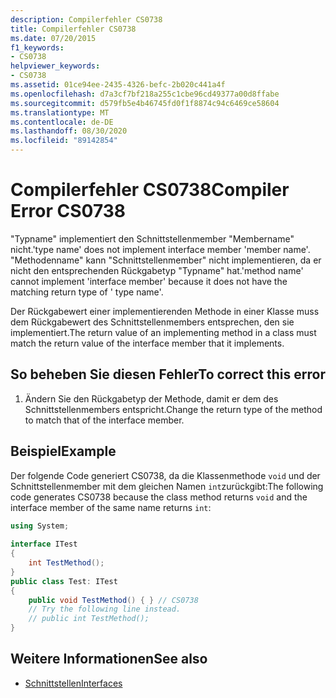 ```yaml
---
description: Compilerfehler CS0738
title: Compilerfehler CS0738
ms.date: 07/20/2015
f1_keywords:
- CS0738
helpviewer_keywords:
- CS0738
ms.assetid: 01ce94ee-2435-4326-befc-2b020c441a4f
ms.openlocfilehash: d7a3cf7bf218a255c1cbe96cd49377a00d8ffabe
ms.sourcegitcommit: d579fb5e4b46745fd0f1f8874c94c6469ce58604
ms.translationtype: MT
ms.contentlocale: de-DE
ms.lasthandoff: 08/30/2020
ms.locfileid: "89142854"
---
```

# <a name="compiler-error-cs0738"></a><span data-ttu-id="ff6e1-103">Compilerfehler CS0738</span><span class="sxs-lookup"><span data-stu-id="ff6e1-103">Compiler Error CS0738</span></span>
<span data-ttu-id="ff6e1-104">"Typname" implementiert den Schnittstellenmember "Membername" nicht.</span><span class="sxs-lookup"><span data-stu-id="ff6e1-104">'type name' does not implement interface member 'member name'.</span></span> <span data-ttu-id="ff6e1-105">"Methodenname" kann "Schnittstellenmember" nicht implementieren, da er nicht den entsprechenden Rückgabetyp "Typname" hat.</span><span class="sxs-lookup"><span data-stu-id="ff6e1-105">'method name' cannot implement 'interface member' because it does not have the matching return type of ' type name'.</span></span>  
  
 <span data-ttu-id="ff6e1-106">Der Rückgabewert einer implementierenden Methode in einer Klasse muss dem Rückgabewert des Schnittstellenmembers entsprechen, den sie implementiert.</span><span class="sxs-lookup"><span data-stu-id="ff6e1-106">The return value of an implementing method in a class must match the return value of the interface member that it implements.</span></span>  
  
## <a name="to-correct-this-error"></a><span data-ttu-id="ff6e1-107">So beheben Sie diesen Fehler</span><span class="sxs-lookup"><span data-stu-id="ff6e1-107">To correct this error</span></span>  
  
1. <span data-ttu-id="ff6e1-108">Ändern Sie den Rückgabetyp der Methode, damit er dem des Schnittstellenmembers entspricht.</span><span class="sxs-lookup"><span data-stu-id="ff6e1-108">Change the return type of the method to match that of the interface member.</span></span>  
  
## <a name="example"></a><span data-ttu-id="ff6e1-109">Beispiel</span><span class="sxs-lookup"><span data-stu-id="ff6e1-109">Example</span></span>  
 <span data-ttu-id="ff6e1-110">Der folgende Code generiert CS0738, da die Klassenmethode `void` und der Schnittstellenmember mit dem gleichen Namen `int`zurückgibt:</span><span class="sxs-lookup"><span data-stu-id="ff6e1-110">The following code generates CS0738 because the class method returns `void` and the interface member of the same name returns `int`:</span></span>  
  
```csharp  
using System;  
  
interface ITest  
{  
    int TestMethod();  
}  
public class Test: ITest  
{  
    public void TestMethod() { } // CS0738  
    // Try the following line instead.  
    // public int TestMethod();  
}  
```  
  
## <a name="see-also"></a><span data-ttu-id="ff6e1-111">Weitere Informationen</span><span class="sxs-lookup"><span data-stu-id="ff6e1-111">See also</span></span>

- [<span data-ttu-id="ff6e1-112">Schnittstellen</span><span class="sxs-lookup"><span data-stu-id="ff6e1-112">Interfaces</span></span>](../programming-guide/interfaces/index.md)
